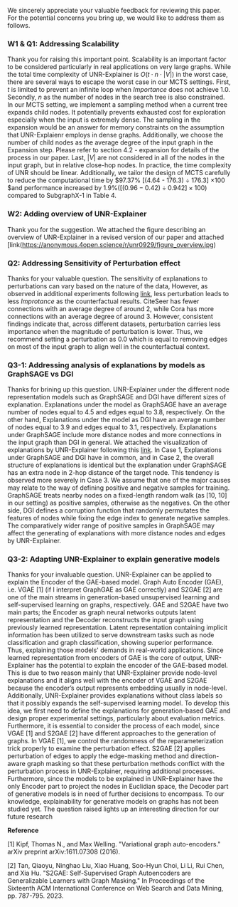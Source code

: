 We sincerely appreciate your valuable feedback for reviewing this paper. For the potential concerns you bring up, we would like to address them as follows.

### W1 \& Q1: Addressing Scalability 

Thank you for raising this important point. Scalability is an important factor to be considered particularly in real applications on very large graphs. While the total time complexity of UNR-Explainer is $O(t \cdot n \cdot |V|)$ in the worst case, there are several ways to escape the worst case in our MCTS settings. First, $t$ is limited to prevent an infinite loop when $Importance$ does not achieve 1.0. Secondly, $n$ as the number of nodes in the search tree is also constrained. In our MCTS setting, we implement a sampling method when a current tree expands child nodes. It potentially prevents exhausted cost for exploration especially when the input is extremely dense. The sampling in the expansion would be an answer for memory constraints on the assumption that UNR-Explaienr employs in dense graphs. Additionally, we choose the number of child nodes as the average degree of the input graph in the Expansion step. Please refer to section 4.2 - expansion for details of the process in our paper. Last, $|V|$ are not considered in all of the nodes in the input graph, but in relative close-hop nodes. In practice, the time complexity of UNR should be linear. Additionally, we tailor the design of MCTS carefully to reduce the computational time by $97.37\% [(4.64 - 176.3) ÷ 176.3] ×100 $and performance increased by $1.9\% ([(0.96 - 0.42) ÷ 0.942] ×100)$ compared to SubgraphX-1 in Table 4.

### W2: Adding overview of UNR-Explainer

Thank you for the suggestion. We attached the figure describing an overview of UNR-Explainer in a revised version of our paper and attached [link(https://anonymous.4open.science/r/unr0929/figure_overview.jpg)

### Q2: Addressing Sensitivity of Perturbation effect
Thanks for your valuable question. The sensitivity of explanations to perturbations can vary based on the nature of the data, 
However, as observed in additional experiments following [link](https://anonymous.4open.science/r/unr0929/perturbation_param.jpg), less perturbation leads to less $Improtance$ as the counterfactual results. CiteSeer has fewer connections with an average degree of around 2, while Cora has more connections with an average degree of around 3. However, consistent findings indicate that, across different datasets, perturbation carries less importance when the magnitude of perturbation is lower. Thus, we recommend setting a perturbation as 0.0 which is equal to removing edges on most of the input graph to align well in the counterfactual context.

### Q3-1: Addressing analysis of explanations by models as GraphSAGE vs DGI
Thanks for brining up this question. UNR-Explainer under the different node representation models such as GraphSAGE and DGI have different sizes of explanation. Explanations under the model as GraphSAGE have an average number of nodes equal to 4.5 and edges equal to 3.8, respectively. On the other hand, Explanations under the model as DGI have an average number of nodes equal to 3.9 and edges equal to 3.1, respectively. Explanations under GraphSAGE include more distance nodes and more connections in the input graph than DGI in general. We attached the visualization of explanations by UNR-Explainer following this [link](https://anonymous.4open.science/r/unr0929/cora-gs-dgi.png). In Case 1, Explanations under GraphSAGE and DGI have in common, and in Case 2, the overall structure of explanations is identical but the explanation under GraphSAGE has an extra node in 2-hop distance of the target node. This tendency is observed more severely in Case 3. We assume that one of the major causes may relate to the way of defining positive and negative samples for training. GraphSAGE treats nearby nodes on a fixed-length random walk (as [10, 10] in our setting) as positive samples, otherwise as the negatives. On the other side, DGI defines a corruption function that randomly permutates the features of nodes while fixing the edge index to generate negative samples. The comparatively wider range of positive samples in GraphSAGE may affect the generating of explanations with more distance nodes and edges by UNR-Explainer.

### Q3-2: Adapting UNR-Explainer to explain generative models 

Thanks for your invaluable question. UNR-Explainer can be applied to explain the Encoder of the GAE-based model. Graph Auto Encoder (GAE), i.e. VGAE [1] (if I interpret GraphGAE as GAE correctly) and S2GAE [2] are one of the main streams in generation-based unsupervised learning and self-supervised learning on graphs, respectively. GAE and S2GAE have two main parts; the Encoder as graph neural networks outputs latent representation and the Decoder reconstructs the input graph using previously learned representation. Latent representation containing implicit information has been utilized to serve downstream tasks such as node classification and graph classification, showing superior performance. Thus, explaining those models' demands in real-world applications. Since learned representation from encoders of GAE is the core of output, UNR-Explainer has the potential to explain the encoder of the GAE-based model. This is due to two reason mainly that UNR-Explainer provide node-level explanations and it aligns well with the encoder of VGAE and S2GAE because the encoder’s output represents embedding usually in node-level. Additionally, UNR-Explainer provides explanations without class labels so that it possibly expands the self-supervised learning model. To develop this idea, we first need to define the explanations for generation-based GAE and design proper experimental settings, particularly about evaluation metrics. Furthermore, it is essential to consider the process of each model, since VGAE [1] and S2GAE [2] have different approaches to the generation of graphs. In VGAE [1], we control the randomness of the reparameterization trick properly to examine the perturbation effect. S2GAE [2] applies perturbation of edges to apply the edge-masking method and direction-aware graph masking so that these perturbation methods conflict with the perturbation process in UNR-Explainer, requiring additional processes. Furthermore, since the models to be explained in UNR-Explainer have the only Encoder part to project the nodes in Euclidian space, the Decoder part of generative models is in need of further decisions to encompass. To our knowledge, explainability for generative models on graphs has not been studied yet. The question raised lights up an interesting direction for our future research

**Reference**

[1] Kipf, Thomas N., and Max Welling. "Variational graph auto-encoders." arXiv preprint arXiv:1611.07308 (2016).

[2] Tan, Qiaoyu, Ninghao Liu, Xiao Huang, Soo-Hyun Choi, Li Li, Rui Chen, and Xia Hu. "S2GAE: Self-Supervised Graph Autoencoders are Generalizable Learners with Graph Masking." In Proceedings of the Sixteenth ACM International Conference on Web Search and Data Mining, pp. 787-795. 2023.
